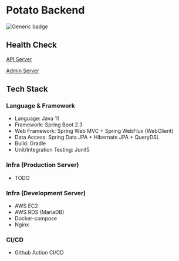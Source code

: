 # Potato Backend

![Generic badge](https://img.shields.io/badge/version-0.0.8-brightgreen.svg)

## Health Check

[API Server](https://api.pmarket.space/ping)

[Admin Server](https://test.pmarket.space/ping)

## Tech Stack

### Language & Framework
- Language: Java 11
- Framework: Spring Boot 2.3
- Web Framework: Spring Web MVC + Spring WebFlux (WebClient)
- Data Access: Spring Data JPA + Hibernate JPA + QueryDSL
- Build: Gradle
- Unit/Integration Testing: Junit5

### Infra (Production Server)
- TODO

### Infra (Development Server)
- AWS EC2
- AWS RDS (MariaDB)
- Docker-compose
- Nginx

### CI/CD
- Github Action CI/CD
